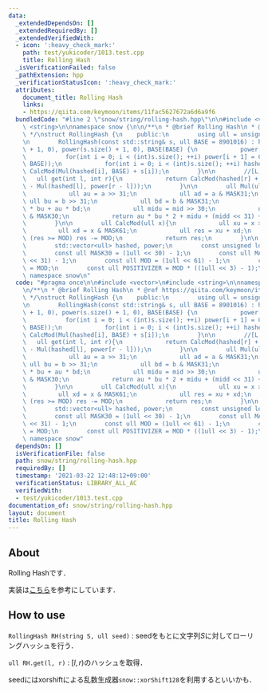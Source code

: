 ```yaml
---
data:
  _extendedDependsOn: []
  _extendedRequiredBy: []
  _extendedVerifiedWith:
  - icon: ':heavy_check_mark:'
    path: test/yukicoder/1013.test.cpp
    title: Rolling Hash
  _isVerificationFailed: false
  _pathExtension: hpp
  _verificationStatusIcon: ':heavy_check_mark:'
  attributes:
    document_title: Rolling Hash
    links:
    - https://qiita.com/keymoon/items/11fac5627672a6d6a9f6
  bundledCode: "#line 2 \"snow/string/rolling-hash.hpp\"\n\n#include <vector>\n#include\
    \ <string>\n\nnamespace snow {\n\n/**\n * @brief Rolling Hash\n * @ref https://qiita.com/keymoon/items/11fac5627672a6d6a9f6\n\
    \ */\nstruct RollingHash {\n    public:\n        using ull = unsigned long long;\n\
    \n        RollingHash(const std::string& s, ull BASE = 8901016) : hashed(s.size()\
    \ + 1, 0), power(s.size() + 1, 0), BASE(BASE) {\n            power[0] = 1;\n \
    \           for(int i = 0; i < (int)s.size(); ++i) power[i + 1] = CalcMod(Mul(power[i],\
    \ BASE));\n            for(int i = 0; i < (int)s.size(); ++i) hashed[i + 1] =\
    \ CalcMod(Mul(hashed[i], BASE) + s[i]);\n        }\n\n        //[L, r)\n     \
    \   ull get(int l, int r){\n            return CalcMod(hashed[r] + POSITIVIZER\
    \ - Mul(hashed[l], power[r - l]));\n        }\n\n        ull Mul(ull a, ull b){\n\
    \            ull au = a >> 31;\n            ull ad = a & MASK31;\n           \
    \ ull bu = b >> 31;\n            ull bd = b & MASK31;\n            ull mid = ad\
    \ * bu + au * bd;\n            ull midu = mid >> 30;\n            ull midd = mid\
    \ & MASK30;\n            return au * bu * 2 + midu + (midd << 31) + ad * bd;\n\
    \        }\n\n        ull CalcMod(ull x){\n            ull xu = x >> 61;\n   \
    \         ull xd = x & MASK61;\n            ull res = xu + xd;\n            if\
    \ (res >= MOD) res -= MOD;\n            return res;\n        }\n\n    protected:\n\
    \        std::vector<ull> hashed, power;\n        const unsigned long long BASE;\n\
    \        const ull MASK30 = (1ull << 30) - 1;\n        const ull MASK31 = (1ull\
    \ << 31) - 1;\n        const ull MOD = (1ull << 61) - 1;\n        const ull MASK61\
    \ = MOD;\n        const ull POSITIVIZER = MOD * ((1ull << 3) - 1);\n};\n\n} //\
    \ namespace snow\n"
  code: "#pragma once\n\n#include <vector>\n#include <string>\n\nnamespace snow {\n\
    \n/**\n * @brief Rolling Hash\n * @ref https://qiita.com/keymoon/items/11fac5627672a6d6a9f6\n\
    \ */\nstruct RollingHash {\n    public:\n        using ull = unsigned long long;\n\
    \n        RollingHash(const std::string& s, ull BASE = 8901016) : hashed(s.size()\
    \ + 1, 0), power(s.size() + 1, 0), BASE(BASE) {\n            power[0] = 1;\n \
    \           for(int i = 0; i < (int)s.size(); ++i) power[i + 1] = CalcMod(Mul(power[i],\
    \ BASE));\n            for(int i = 0; i < (int)s.size(); ++i) hashed[i + 1] =\
    \ CalcMod(Mul(hashed[i], BASE) + s[i]);\n        }\n\n        //[L, r)\n     \
    \   ull get(int l, int r){\n            return CalcMod(hashed[r] + POSITIVIZER\
    \ - Mul(hashed[l], power[r - l]));\n        }\n\n        ull Mul(ull a, ull b){\n\
    \            ull au = a >> 31;\n            ull ad = a & MASK31;\n           \
    \ ull bu = b >> 31;\n            ull bd = b & MASK31;\n            ull mid = ad\
    \ * bu + au * bd;\n            ull midu = mid >> 30;\n            ull midd = mid\
    \ & MASK30;\n            return au * bu * 2 + midu + (midd << 31) + ad * bd;\n\
    \        }\n\n        ull CalcMod(ull x){\n            ull xu = x >> 61;\n   \
    \         ull xd = x & MASK61;\n            ull res = xu + xd;\n            if\
    \ (res >= MOD) res -= MOD;\n            return res;\n        }\n\n    protected:\n\
    \        std::vector<ull> hashed, power;\n        const unsigned long long BASE;\n\
    \        const ull MASK30 = (1ull << 30) - 1;\n        const ull MASK31 = (1ull\
    \ << 31) - 1;\n        const ull MOD = (1ull << 61) - 1;\n        const ull MASK61\
    \ = MOD;\n        const ull POSITIVIZER = MOD * ((1ull << 3) - 1);\n};\n\n} //\
    \ namespace snow"
  dependsOn: []
  isVerificationFile: false
  path: snow/string/rolling-hash.hpp
  requiredBy: []
  timestamp: '2021-03-22 12:48:12+09:00'
  verificationStatus: LIBRARY_ALL_AC
  verifiedWith:
  - test/yukicoder/1013.test.cpp
documentation_of: snow/string/rolling-hash.hpp
layout: document
title: Rolling Hash
---
```


## About

Rolling Hashです．

実装は[こちら](https://qiita.com/keymoon/items/11fac5627672a6d6a9f6)を参考にしています．

## How to use

```RollingHash RH(string S, ull seed)``` : seedをもとに文字列$S$に対してローリングハッシュを行う．

```ull RH.get(l, r)``` : $[l, r)$のハッシュを取得．

seedにはxorshiftによる乱数生成器```snow::xorShift128```を利用するといいかも．